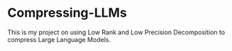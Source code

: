 # Compressing-LLMs
This is my project on using Low Rank and Low Precision Decomposition to compress Large Language Models.
